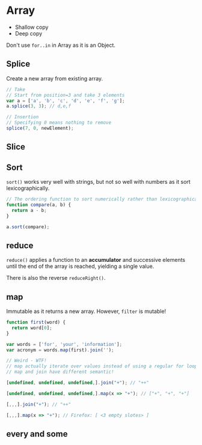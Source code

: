 # Array

* Shallow copy
* Deep copy

Don't use `for..in` in Array as it is an Object.

## Splice

Create a new array from existing array.

```js
// Take
// Start from position=3 and take 3 elements
var a = ['a', 'b', 'c', 'd', 'e', 'f', 'g'];
a.splice(3, 3); // d,e,f

// Insertion
// Specifying 0 means nothing to remove
splice(7, 0, newElement);
```

## Slice

## Sort

`sort()` works very well with strings, but not so well with numbers as it sort lexicographically.

```js
// The ordering function to sort numerically rather than lexicographically
function compare(a, b) {
  return a - b;}

a.sort(compare);
```

## reduce

`reduce()` applies a function to an **accumulator** and successive elements until the end of the array is reached, yielding a single value.

There is also the reverse `reduceRight()`.

## map

Immutable as it returns a new array. However, `filter` is mutable!

```js
function first(word) {
  return word[0];}

var words = ['for', 'your', 'information'];
var acronym = words.map(first).join('');
```

```js
// Weird - WTF!
// map actually iterate over values instead of using a regular for loop like join
// map and join have different semantic!

[undefined, undefined, undefined,].join("+"); // "++"

[undefined, undefined, undefined,].map(x => "+"); // ["+", "+", "+"]

[,,,].join("+"); // "++"

[,,,].map(x => "+"); // Firefox: [ <3 empty slotes> ]
```

## every and some